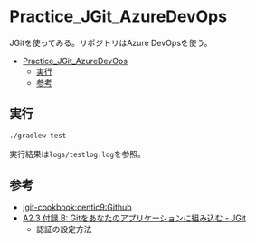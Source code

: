 # Practice_JGit_AzureDevOps
JGitを使ってみる。リポジトリはAzure DevOpsを使う。

- [Practice\_JGit\_AzureDevOps](#practice_jgit_azuredevops)
  - [実行](#実行)
  - [参考](#参考)



## 実行

``` bash
./gradlew test
```

実行結果は`logs/testlog.log`を参照。

## 参考

- [jgit-cookbook:centic9:Github](https://github.com/centic9/jgit-cookbook)
- [A2.3 付録 B: Gitをあなたのアプリケーションに組み込む - JGit](https://git-scm.com/book/ja/v2/%E4%BB%98%E9%8C%B2-B%3A-Git%E3%82%92%E3%81%82%E3%81%AA%E3%81%9F%E3%81%AE%E3%82%A2%E3%83%97%E3%83%AA%E3%82%B1%E3%83%BC%E3%82%B7%E3%83%A7%E3%83%B3%E3%81%AB%E7%B5%84%E3%81%BF%E8%BE%BC%E3%82%80-JGit)
    - 認証の設定方法